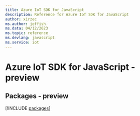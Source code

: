 ```yaml
---
title: Azure IoT SDK for JavaScript
description: Reference for Azure IoT SDK for JavaScript
author: xirzec
ms.author: jeffish
ms.data: 04/12/2023
ms.topic: reference
ms.devlang: javascript
ms.service: iot
---
```

# Azure IoT SDK for JavaScript - preview
## Packages - preview
[!INCLUDE [packages](iot-index.md)]